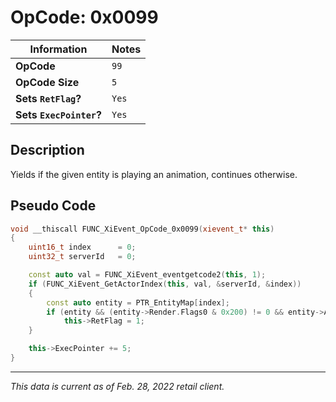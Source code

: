 # OpCode: 0x0099

| Information               | Notes |
|---                        |---    |
| **OpCode**                | `99`  |
| **OpCode Size**           | `5`   |
| **Sets `RetFlag`?**       | `Yes` |
| **Sets `ExecPointer`?**   | `Yes` |

## Description

Yields if the given entity is playing an animation, continues otherwise.

## Pseudo Code

```cpp
void __thiscall FUNC_XiEvent_OpCode_0x0099(xievent_t* this)
{
    uint16_t index      = 0;
    uint32_t serverId   = 0;

    const auto val = FUNC_XiEvent_eventgetcode2(this, 1);
    if (FUNC_XiEvent_GetActorIndex(this, val, &serverId, &index))
    {
        const auto entity = PTR_EntityMap[index];
        if (entity && (entity->Render.Flags0 & 0x200) != 0 && entity->AnimationPlay)
            this->RetFlag = 1;
    }

    this->ExecPointer += 5;
}
```

---

_This data is current as of Feb. 28, 2022 retail client._